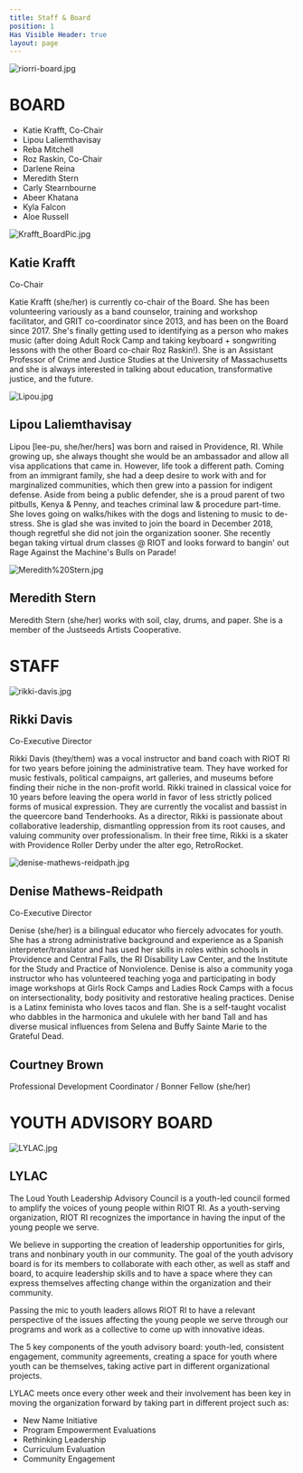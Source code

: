```yaml
---
title: Staff & Board
position: 1
Has Visible Header: true
layout: page
---
```


![riorri-board.jpg](/uploads/riorri-board.jpg)

# BOARD
* Katie Krafft, Co-Chair
* Lipou Laliemthavisay
* Reba Mitchell
* Roz Raskin, Co-Chair
* Darlene Reina
* Meredith Stern
* Carly Stearnbourne
* Abeer Khatana
* Kyla Falcon
* Aloe Russell

![Krafft_BoardPic.jpg](/uploads/Krafft_BoardPic.jpg)
## Katie Krafft
Co-Chair

Katie Krafft (she/her) is currently co-chair of the Board. She has been volunteering variously as a band counselor, training and workshop facilitator, and GRIT co-coordinator since 2013, and has been on the Board since 2017. She's finally getting used to identifying as a person who makes music (after doing Adult Rock Camp and taking keyboard + songwriting lessons with the other Board co-chair Roz Raskin!). She is an Assistant Professor of Crime and Justice Studies at the University of Massachusetts and she is always interested in talking about education, transformative justice, and the future.


![Lipou.jpg](/uploads/Lipou.jpg)
## Lipou Laliemthavisay

Lipou [lee-pu, she/her/hers] was born and raised in Providence, RI. While growing up, she always thought she would be an ambassador and allow all visa applications that came in. However, life took a different path. Coming from an immigrant family, she had a deep desire to work with and for marginalized communities, which then grew into a passion for indigent defense. Aside from being a public defender, she is a proud parent of two pitbulls, Kenya & Penny, and teaches criminal law & procedure part-time. She loves going on walks/hikes with the dogs and listening to music to de-stress. She is glad she was invited to join the board in December 2018, though regretful she did not join the organization sooner. She recently began taking virtual drum classes @  RIOT and looks forward to bangin' out Rage Against the Machine's Bulls on Parade!  

![Meredith%20Stern.jpg](/uploads/Meredith%20Stern.jpg)
## Meredith Stern

Meredith Stern (she/her) works with soil, clay, drums, and paper. She is a member of the Justseeds Artists Cooperative.


# STAFF

![rikki-davis.jpg](/uploads/rikki-davis.jpg)
## Rikki Davis
Co-Executive Director

Rikki Davis (they/them) was a vocal instructor and band coach with RIOT RI for two years before joining the administrative team. They have worked for music festivals, political campaigns, art galleries, and museums before finding their niche in the non-profit world. Rikki trained in classical voice for 10 years before leaving the opera world in favor of less strictly policed forms of musical expression. They are currently the vocalist and bassist in the queercore band Tenderhooks. As a director, Rikki is passionate about collaborative leadership, dismantling oppression from its root causes, and valuing community over professionalism. In their free time, Rikki is a skater with Providence Roller Derby under the alter ego, RetroRocket.

![denise-mathews-reidpath.jpg](/uploads/denise-mathews-reidpath.jpg)
## Denise Mathews-Reidpath
Co-Executive Director

Denise (she/her) is a bilingual educator who fiercely advocates for youth. She has a strong administrative background and experience as a Spanish interpreter/translator and has used her skills in roles within schools in Providence and Central Falls, the RI Disability Law Center, and the Institute for the Study and Practice of Nonviolence. Denise is also a community yoga instructor who has volunteered teaching yoga and participating in body image workshops at Girls Rock Camps and Ladies Rock Camps with a focus on intersectionality, body positivity and restorative healing practices. Denise is a Latinx feminista who loves tacos and flan. She is a self-taught vocalist who dabbles in the harmonica and ukulele with her band Tall and has diverse musical influences from Selena and Buffy Sainte Marie to the Grateful Dead.

## Courtney Brown 
Professional Development Coordinator / Bonner Fellow (she/her)

# YOUTH ADVISORY BOARD

![LYLAC.jpg](/uploads/LYLAC.jpg)

## LYLAC

The Loud Youth Leadership Advisory Council is a youth-led council formed to amplify the voices of young people within RIOT RI. As a youth-serving organization, RIOT RI recognizes the importance in having the input of the young people we serve.

We believe in supporting the creation of leadership opportunities for girls, trans and nonbinary youth in our community. The goal of the youth advisory board is for its members to collaborate with each other, as well as staff and board, to acquire leadership skills and to have a space where they can express themselves affecting change within the organization and their community.

Passing the mic to youth leaders allows RIOT RI to have a relevant perspective of the issues affecting the young people we serve through our programs and work as a collective to come up with innovative ideas.

The 5 key components of the youth advisory board: youth-led,  consistent engagement, community agreements, creating a space for youth where youth can be themselves, taking active part in different organizational projects.

LYLAC meets once every other week and their involvement has been key in moving the organization forward by taking part in different project such as:

* New Name Initiative
* Program Empowerment Evaluations
* Rethinking Leadership
* Curriculum Evaluation
* Community Engagement

